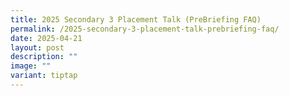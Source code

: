 ```yaml
---
title: 2025 Secondary 3 Placement Talk (PreBriefing FAQ)
permalink: /2025-secondary-3-placement-talk-prebriefing-faq/
date: 2025-04-21
layout: post
description: ""
image: ""
variant: tiptap
---
```

